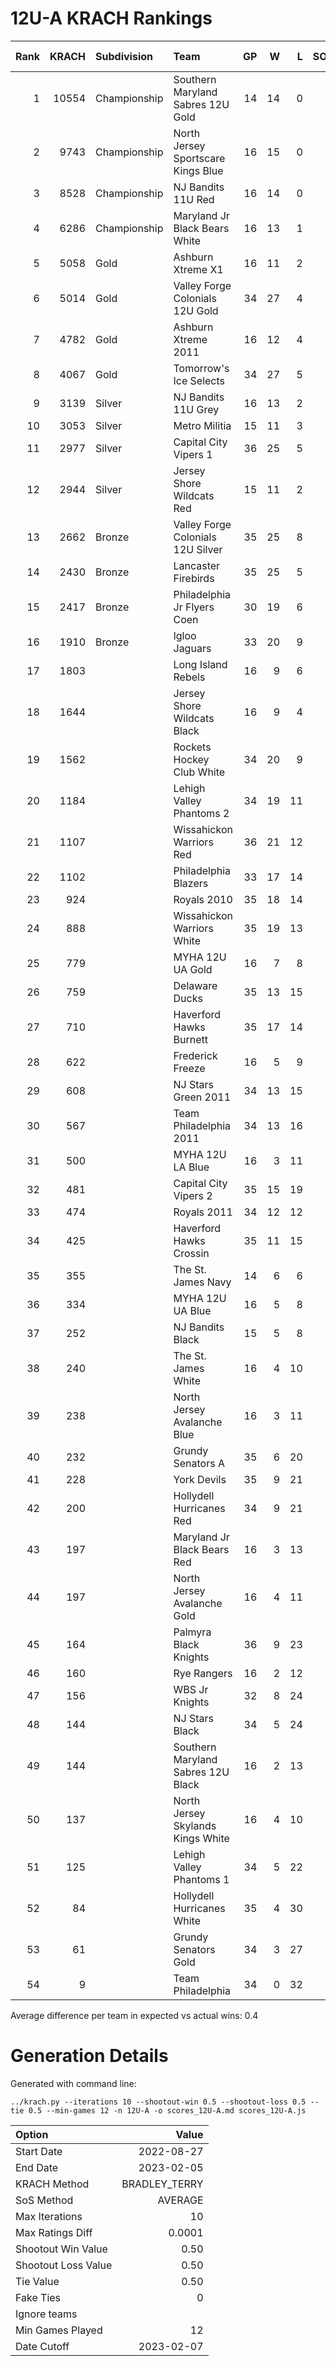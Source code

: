 # 12U-A KRACH Rankings
Rank|KRACH|Subdivision|Team|GP|W|L|SOW|SOL|T|SoS|Exp Wins|Win Diff
---:|---:|:---|:---|---:|---:|---:|---:|---:|---:|---:|---:|---:
1|10554|Championship|Southern Maryland Sabres 12U Gold|14|14|0|0|0|0|959|12.9|1.1
2|9743|Championship|North Jersey Sportscare Kings Blue|16|15|0|1|0|0|1194|14.3|1.2
3|8528|Championship|NJ Bandits 11U Red|16|14|0|2|0|0|1485|13.9|1.1
4|6286|Championship|Maryland Jr Black Bears White|16|13|1|1|1|0|1551|13.2|0.8
5|5058|Gold|Ashburn Xtreme X1|16|11|2|1|2|0|2244|12.0|0.5
6|5014|Gold|Valley Forge Colonials 12U Gold|34|27|4|2|1|0|1681|27.1|1.4
7|4782|Gold|Ashburn Xtreme 2011|16|12|4|0|0|0|2245|11.5|0.5
8|4067|Gold|Tomorrow's Ice Selects|34|27|5|0|2|0|1409|27.0|1.0
9|3139|Silver|NJ Bandits 11U Grey|16|13|2|1|0|0|705|13.3|0.2
10|3053|Silver|Metro Militia|15|11|3|1|0|0|1470|11.3|0.2
11|2977|Silver|Capital City Vipers 1|36|25|5|4|2|0|1483|27.6|0.4
12|2944|Silver|Jersey Shore Wildcats Red|15|11|2|2|0|0|1101|11.8|0.2
13|2662|Bronze|Valley Forge Colonials 12U Silver|35|25|8|1|1|0|1676|25.6|0.4
14|2430|Bronze|Lancaster Firebirds|35|25|5|3|2|0|931|27.5|0.0
15|2417|Bronze|Philadelphia Jr Flyers Coen|30|19|6|2|3|0|1661|21.2|0.3
16|1910|Bronze|Igloo Jaguars|33|20|9|3|1|0|1978|21.8|0.2
17|1803||Long Island Rebels|16|9|6|1|0|0|2035|9.4|0.1
18|1644||Jersey Shore Wildcats Black|16|9|4|1|2|0|2096|10.5|0.0
19|1562||Rockets Hockey Club White|34|20|9|0|5|0|1844|22.5|0.0
20|1184||Lehigh Valley Phantoms 2|34|19|11|2|2|0|1155|21.4|0.4
21|1107||Wissahickon Warriors Red|36|21|12|1|2|0|1408|23.0|0.5
22|1102||Philadelphia Blazers|33|17|14|0|2|0|1704|18.1|0.1
23|924||Royals 2010|35|18|14|3|0|0|1500|19.8|0.3
24|888||Wissahickon Warriors White|35|19|13|1|2|0|1067|20.9|0.4
25|779||MYHA 12U UA Gold|16|7|8|0|1|0|1814|7.6|0.1
26|759||Delaware Ducks|35|13|15|3|4|0|2137|16.7|0.2
27|710||Haverford Hawks Burnett|35|17|14|3|1|0|885|19.5|0.5
28|622||Frederick Freeze|16|5|9|0|2|0|1958|6.0|0.0
29|608||NJ Stars Green 2011|34|13|15|3|3|0|1977|16.3|0.3
30|567||Team Philadelphia 2011|34|13|16|3|2|0|2066|16.0|0.5
31|500||MYHA 12U LA Blue|16|3|11|1|1|0|3416|4.0|0.0
32|481||Capital City Vipers 2|35|15|19|0|1|0|1190|15.9|0.4
33|474||Royals 2011|34|12|12|6|4|0|1206|17.8|0.8
34|425||Haverford Hawks Crossin|35|11|15|4|5|0|1566|16.1|0.6
35|355||The St. James Navy|14|6|6|1|1|0|600|7.4|0.4
36|334||MYHA 12U UA Blue|16|5|8|0|3|0|1287|6.7|0.2
37|252||NJ Bandits Black|15|5|8|1|1|0|926|6.2|0.2
38|240||The St. James White|16|4|10|0|2|0|1017|5.1|0.1
39|238||North Jersey Avalanche Blue|16|3|11|1|1|0|1735|4.1|0.1
40|232||Grundy Senators A|35|6|20|5|4|0|1351|10.7|0.2
41|228||York Devils|35|9|21|4|1|0|1549|11.9|0.4
42|200||Hollydell Hurricanes Red|34|9|21|1|2|1|1328|11.4|0.4
43|197||Maryland Jr Black Bears Red|16|3|13|0|0|0|2204|3.0|0.0
44|197||North Jersey Avalanche Gold|16|4|11|1|0|0|1047|4.6|0.1
45|164||Palmyra Black Knights|36|9|23|4|0|0|844|11.5|0.5
46|160||Rye Rangers|16|2|12|0|2|0|2409|3.1|0.1
47|156||WBS Jr Knights|32|8|24|0|0|0|939|8.3|0.3
48|144||NJ Stars Black|34|5|24|2|3|0|1883|7.7|0.2
49|144||Southern Maryland Sabres 12U Black|16|2|13|1|0|0|1367|2.6|0.1
50|137||North Jersey Skylands Kings White|16|4|10|0|2|0|704|5.2|0.2
51|125||Lehigh Valley Phantoms 1|34|5|22|3|3|1|1224|8.9|0.4
52|84||Hollydell Hurricanes White|35|4|30|1|0|0|1165|4.6|0.1
53|61||Grundy Senators Gold|34|3|27|1|3|0|1728|5.2|0.2
54|9||Team Philadelphia|34|0|32|0|2|0|760|1.0|0.0
Average difference per team in expected vs actual wins: 0.4
# Generation Details

Generated with command line:
```
../krach.py --iterations 10 --shootout-win 0.5 --shootout-loss 0.5 --tie 0.5 --min-games 12 -n 12U-A -o scores_12U-A.md scores_12U-A.js
```

| Option | Value |
| :----- | ----: |
| Start Date | 2022-08-27 |
| End Date | 2023-02-05 |
| KRACH Method | BRADLEY_TERRY |
| SoS Method | AVERAGE |
| Max Iterations | 10 |
| Max Ratings Diff | 0.0001 |
| Shootout Win Value | 0.50 |
| Shootout Loss Value | 0.50 |
| Tie Value | 0.50 |
| Fake Ties | 0 |
| Ignore teams |  |
| Min Games Played | 12 |
| Date Cutoff | 2023-02-07 |

